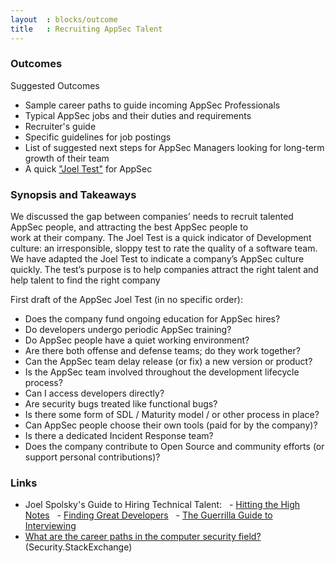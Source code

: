```yaml
---
layout  : blocks/outcome
title   : Recruiting AppSec Talent
---
```


### Outcomes  

Suggested Outcomes

- Sample career paths to guide incoming AppSec Professionals
- Typical AppSec jobs and their duties and requirements 
- Recruiter's guide
- Specific guidelines for job postings
- List of suggested next steps for AppSec Managers looking for long-term growth of their team
- A quick ["Joel Test"](https://www.joelonsoftware.com/2000/08/09/the-joel-test-12-steps-to-better-code/) for AppSec
 
### Synopsis and Takeaways

We discussed the gap between companies’ needs to recruit talented AppSec people, and attracting the best AppSec people to  
work at their company.
The Joel Test is a quick indicator of Development culture: an irresponsible, sloppy test to rate the quality of a software team. 
We have adapted the Joel Test to indicate a company’s AppSec culture quickly.
The test’s purpose is to help companies attract the right talent and help talent to find the right company  

First draft of the AppSec Joel Test (in no specific order): 
- Does the company fund ongoing education for AppSec hires?
- Do developers undergo periodic AppSec training?
- Do AppSec people have a quiet working environment?
- Are there both offense and defense teams; do they work together?
- Can the AppSec team delay release (or fix) a new version or product?
- Is the AppSec team involved throughout the development lifecycle process?
- Can I access developers directly?
- Are security bugs treated like functional bugs?
- Is there some form of SDL / Maturity model / or other process in place?
- Can AppSec people choose their own tools (paid for by the company)?
- Is there a dedicated Incident Response team?
- Does the company contribute to Open Source and community efforts (or support personal contributions)?

### Links

- Joel Spolsky's Guide to Hiring Technical Talent: 
  - [Hitting the High Notes](https://www.joelonsoftware.com/2005/07/25/hitting-the-high-notes/)
  - [Finding Great Developers](https://www.joelonsoftware.com/2006/09/06/finding-great-developers-2/)
  - [The Guerrilla Guide to Interviewing](https://www.joelonsoftware.com/2006/10/25/the-guerrilla-guide-to-interviewing-version-30/)
- [What are the career paths in the computer security field?](https://security.stackexchange.com/q/3772/33) (Security.StackExchange)
